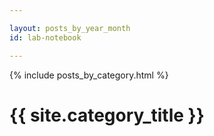```yaml
---

layout: posts_by_year_month
id: lab-notebook

---
```



{% include posts_by_category.html %}

<h1>{{ site.category_title }}</h1>

